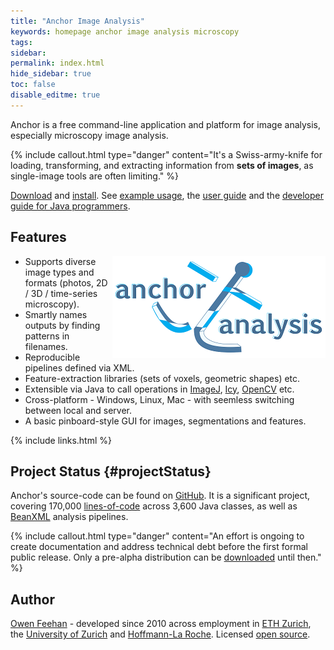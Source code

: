 ```yaml
---
title: "Anchor Image Analysis"
keywords: homepage anchor image analysis microscopy
tags:
sidebar:
permalink: index.html
hide_sidebar: true
toc: false
disable_editme: true
---
```


Anchor is a free command-line application and platform for image analysis, especially microscopy image analysis.

{% include callout.html type="danger" content="It's a Swiss-army-knife for loading, transforming, and extracting information from **sets of images**, as single-image tools are often limiting." %}

[Download](/download.html) and [install](/installation.html). See [example usage](/user_guide_examples_histogram.html), the [user guide](/user_guide.html) and the [developer guide for Java programmers](/developer_guide.html).

## Features

<img src="/images/anchor_medium_logo.png" alt="Anchor logo" style="float:right;width:341px;height:163px;">

- Supports diverse image types and formats (photos, 2D / 3D / time-series microscopy).
- Smartly names outputs by finding patterns in filenames.
- Reproducible pipelines defined via XML.
- Feature-extraction libraries (sets of voxels, geometric shapes) etc.
- Extensible via Java to call operations in [ImageJ](https://imagej.net/Welcome), [Icy](http://icy.bioimageanalysis.org/), [OpenCV](https://opencv.org/) etc.
- Cross-platform - Windows, Linux, Mac - with seemless switching between local and server.
- A basic pinboard-style GUI for images, segmentations and features.


{% include links.html %}

## Project Status {#projectStatus}

Anchor's source-code can be found on [GitHub](https://github.com/anchoranalysis). It is a significant project, covering 170,000 [lines-of-code](/developer_guide_architecture_modules.html#moduleStatistics) across 3,600 Java classes, as well as [BeanXML](/developer_guide_anchor_beans.html) analysis pipelines.

{% include callout.html type="danger" content="An effort is ongoing to create documentation and address technical debt before the first formal public release. Only a pre-alpha distribution can be [downloaded](/download.html) until then." %}

## Author

[Owen Feehan](http://www.owenfeehan.com) - developed since 2010 across employment in [ETH Zurich](https://ethz.ch/en.html), the [University of Zurich](https://www.uzh.ch/en.html) and [Hoffmann-La Roche](https://www.roche.com/). Licensed [open source](/download.html#licensing).
